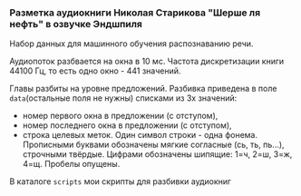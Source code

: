 ### Разметка аудиокниги Николая Старикова "Шерше ля нефть" в озвучке Эндшпиля

Набор данных для машинного обучения распознаванию речи.

Аудиопоток разбвается на окна в 10 мс. Частота дискретизации книги 44100 Гц, то есть одно окно - 441 значений. 

Главы разбиты на уровне предложений. Разбивка приведена в поле `data`(остальные поля не нужны) списками из 3х значений:

* номер первого окна в предложении (с отступом),
* номер последнего окна в предложении (с отступом),
* строка целевых меток. Один символ строки - одна фонема. Прописными буквами обозначены мягкие согласные (сь, ть, пь...), строчными твёрдые. Цифрами обозначены шипящие: 1=ч, 2=ш, 3=ж, 4=щ. Пробелы опущены.

В каталоге ```scripts``` мои скрипты для разбивки аудиокниг